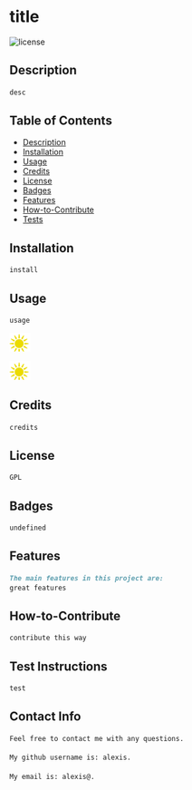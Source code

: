 # title

![license](https://img.shields.io/badge/license-GPL-black)

## Description

```md
desc
```

## Table of Contents

- [Description](#description)
- [Installation](#installation)
- [Usage](#usage)
- [Credits](#credits)
- [License](#license)
- [Badges](#badges)
- [Features](#features)
- [How-to-Contribute](#how-to-contribute)
- [Tests](tests)

## Installation

```md
install
```

## Usage

```md
usage
```

![example image](weather-sunny.png)

![example media file](weather-sunny.png)

## Credits

```md
credits 
```

## License

```md
GPL 
```

## Badges

```md
undefined 
```

## Features

```md
The main features in this project are:
great features
```

## How-to-Contribute

```md
contribute this way
```

## Test Instructions

```md
test
```

## Contact Info

```md
Feel free to contact me with any questions.

My github username is: alexis.

My email is: alexis@.
```

